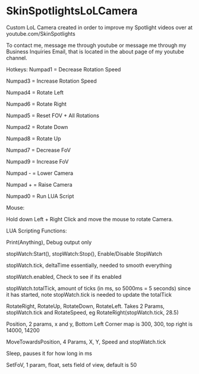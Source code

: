 SkinSpotlightsLoLCamera
=======================

Custom LoL Camera created in order to improve my Spotlight videos over at youtube.com/SkinSpotlights

To contact me, message me through youtube or message me through my Business Inquiries Email, that is located in the about page of my youtube channel.


Hotkeys:
Numpad1 = Decrease Rotation Speed

Numpad3 = Increase Rotation Speed

Numpad4 = Rotate Left

Numpad6 = Rotate Right

Numpad5 = Reset FOV + All Rotations

Numpad2 = Rotate Down

Numpad8 = Rotate Up

Numpad7 = Decrease FoV

Numpad9 = Increase FoV


Numpad - = Lower Camera

Numpad + = Raise Camera


Numpad0 = Run LUA Script

Mouse:

Hold down Left + Right Click and move the mouse to rotate Camera.


LUA Scripting Functions:

Print(Anything), Debug output only

stopWatch:Start(), stopWatch:Stop(), Enable/Disable StopWatch

stopWatch.tick, deltaTime essentially, needed to smooth everything

stopWatch.enabled, Check to see if its enabled

stopWatch.totalTick, amount of ticks (in ms, so 5000ms = 5 seconds) since it has started, note stopWatch.tick is needed to update the totalTick

RotateRight, RotateUp, RotateDown, RotateLeft.  Takes 2 Params, stopWatch.tick and RotateSpeed, eg RotateRight(stopWatch.tick, 28.5)

Position, 2 params, x and y, Bottom Left Corner map is 300, 300, top right is 14000, 14200

MoveTowardsPosition, 4 Params, X, Y, Speed and stopWatch.tick

Sleep, pauses it for how long in ms

SetFoV, 1 param, float, sets field of view, default is 50
